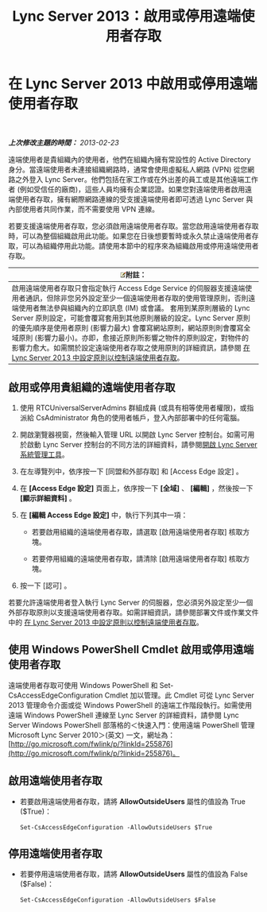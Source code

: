 ﻿---
title: Lync Server 2013：啟用或停用遠端使用者存取
TOCTitle: 啟用或停用遠端使用者存取
ms:assetid: cd9d3ddc-4839-457a-86d9-b15413e74002
ms:mtpsurl: https://technet.microsoft.com/zh-tw/library/Gg182586(v=OCS.15)
ms:contentKeyID: 49292346
ms.date: 08/10/2015
mtps_version: v=OCS.15
ms.translationtype: HT
---

# 在 Lync Server 2013 中啟用或停用遠端使用者存取

 

_**上次修改主題的時間：** 2013-02-23_

遠端使用者是貴組織內的使用者，他們在組織內擁有常設性的 Active Directory 身分。當遠端使用者未連接組織網路時，通常會使用虛擬私人網路 (VPN) 從您網路之外登入 Lync Server。他們包括在家工作或在外出差的員工或是其他遠端工作者 (例如受信任的廠商)，這些人員均擁有企業認證。如果您對遠端使用者啟用遠端使用者存取，擁有網際網路連線的受支援遠端使用者即可透過 Lync Server 與內部使用者共同作業，而不需要使用 VPN 連線。

若要支援遠端使用者存取，您必須啟用遠端使用者存取。當您啟用遠端使用者存取時，可以為整個組織啟用此功能。如果您在日後想要暫時或永久禁止遠端使用者存取，可以為組織停用此功能。請使用本節中的程序來為組織啟用或停用遠端使用者存取。

<table>
<thead>
<tr class="header">
<th><img src="images/Gg398811.note(OCS.15).gif" title="note" alt="note" />附註：</th>
</tr>
</thead>
<tbody>
<tr class="odd">
<td>啟用遠端使用者存取只會指定執行 Access Edge Service 的伺服器支援遠端使用者通訊，但除非您另外設定至少一個遠端使用者存取的使用管理原則，否則遠端使用者無法參與組織內的立即訊息 (IM) 或會議。 套用到某原則層級的 Lync Server 原則設定，可能會覆寫套用到其他原則層級的設定。Lync Server 原則的優先順序是使用者原則 (影響力最大) 會覆寫網站原則，網站原則則會覆寫全域原則 (影響力最小)。亦即，愈接近原則所影響之物件的原則設定，對物件的影響力愈大。如需關於設定遠端使用者存取之使用原則的詳細資訊，請參閱 <a href="lync-server-2013-configure-policies-to-control-remote-user-access.md">在 Lync Server 2013 中設定原則以控制遠端使用者存取</a>。</td>
</tr>
</tbody>
</table>


## 啟用或停用貴組織的遠端使用者存取

1.  使用 RTCUniversalServerAdmins 群組成員 (或具有相等使用者權限)，或指派給 CsAdministrator 角色的使用者帳戶，登入內部部署中的任何電腦。

2.  開啟瀏覽器視窗，然後輸入管理 URL 以開啟 Lync Server 控制台。如需可用於啟動 Lync Server 控制台的不同方法的詳細資料，請參閱[開啟 Lync Server 系統管理工具](lync-server-2013-open-lync-server-administrative-tools.md)。

3.  在左導覽列中，依序按一下 \[同盟和外部存取\] 和 \[Access Edge 設定\] 。

4.  在 **\[Access Edge 設定\]** 頁面上，依序按一下 **\[全域\]** 、 **\[編輯\]** ，然後按一下 **\[顯示詳細資料\]** 。

5.  在 **\[編輯 Access Edge 設定\]** 中，執行下列其中一項：
    
      - 若要啟用組織的遠端使用者存取，請選取 \[啟用遠端使用者存取\] 核取方塊。
    
      - 若要停用組織的遠端使用者存取，請清除 \[啟用遠端使用者存取\] 核取方塊。

6.  按一下 \[認可\] 。

若要允許遠端使用者登入執行 Lync Server 的伺服器，您必須另外設定至少一個外部存取原則以支援遠端使用者存取。如需詳細資訊，請參閱部署文件或作業文件中的 [在 Lync Server 2013 中設定原則以控制遠端使用者存取](lync-server-2013-configure-policies-to-control-remote-user-access.md)。

## 使用 Windows PowerShell Cmdlet 啟用或停用遠端使用者存取

遠端使用者存取可使用 Windows PowerShell 和 Set-CsAccessEdgeConfiguration Cmdlet 加以管理。此 Cmdlet 可從 Lync Server 2013 管理命令介面或從 Windows PowerShell 的遠端工作階段執行。如需使用遠端 Windows PowerShell 連線至 Lync Server 的詳細資料，請參閱 Lync Server Windows PowerShell 部落格的＜快速入門：使用遠端 PowerShell 管理 Microsoft Lync Server 2010＞(英文) 一文，網址為：[http://go.microsoft.com/fwlink/p/?linkId=255876](http://go.microsoft.com/fwlink/p/?linkid=255876)。

## 啟用遠端使用者存取

  - 若要啟用遠端使用者存取，請將 **AllowOutsideUsers** 屬性的值設為 True ($True)：
    
        Set-CsAccessEdgeConfiguration -AllowOutsideUsers $True

## 停用遠端使用者存取

  - 若要停用遠端使用者存取，請將 **AllowOutsideUsers** 屬性的值設為 False ($False)：
    
        Set-CsAccessEdgeConfiguration -AllowOutsideUsers $False

